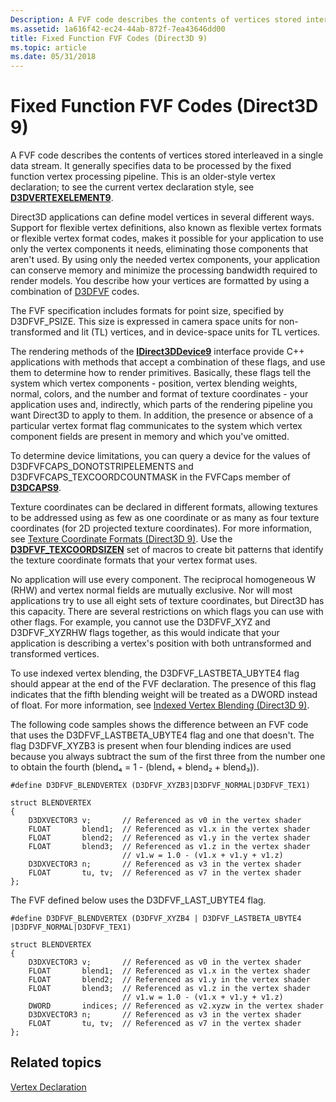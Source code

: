 ```yaml
---
Description: A FVF code describes the contents of vertices stored interleaved in a single data stream.
ms.assetid: 1a616f42-ec24-44ab-872f-7ea43646dd00
title: Fixed Function FVF Codes (Direct3D 9)
ms.topic: article
ms.date: 05/31/2018
---
```


# Fixed Function FVF Codes (Direct3D 9)

A FVF code describes the contents of vertices stored interleaved in a single data stream. It generally specifies data to be processed by the fixed function vertex processing pipeline. This is an older-style vertex declaration; to see the current vertex declaration style, see [**D3DVERTEXELEMENT9**](d3dvertexelement9.md).

Direct3D applications can define model vertices in several different ways. Support for flexible vertex definitions, also known as flexible vertex formats or flexible vertex format codes, makes it possible for your application to use only the vertex components it needs, eliminating those components that aren't used. By using only the needed vertex components, your application can conserve memory and minimize the processing bandwidth required to render models. You describe how your vertices are formatted by using a combination of [D3DFVF](d3dfvf.md) codes.

The FVF specification includes formats for point size, specified by D3DFVF\_PSIZE. This size is expressed in camera space units for non-transformed and lit (TL) vertices, and in device-space units for TL vertices.

The rendering methods of the [**IDirect3DDevice9**](https://msdn.microsoft.com/library/Bb174336(v=VS.85).aspx) interface provide C++ applications with methods that accept a combination of these flags, and use them to determine how to render primitives. Basically, these flags tell the system which vertex components - position, vertex blending weights, normal, colors, and the number and format of texture coordinates - your application uses and, indirectly, which parts of the rendering pipeline you want Direct3D to apply to them. In addition, the presence or absence of a particular vertex format flag communicates to the system which vertex component fields are present in memory and which you've omitted.

To determine device limitations, you can query a device for the values of D3DFVFCAPS\_DONOTSTRIPELEMENTS and D3DFVFCAPS\_TEXCOORDCOUNTMASK in the FVFCaps member of [**D3DCAPS9**](/windows/desktop/api/D3D9Caps/ns-d3d9caps-d3dcaps9).

Texture coordinates can be declared in different formats, allowing textures to be addressed using as few as one coordinate or as many as four texture coordinates (for 2D projected texture coordinates). For more information, see [Texture Coordinate Formats (Direct3D 9)](texture-coordinate-formats.md). Use the [**D3DFVF\_TEXCOORDSIZEN**](d3dfvf-texcoordsizen.md) set of macros to create bit patterns that identify the texture coordinate formats that your vertex format uses.

No application will use every component. The reciprocal homogeneous W (RHW) and vertex normal fields are mutually exclusive. Nor will most applications try to use all eight sets of texture coordinates, but Direct3D has this capacity. There are several restrictions on which flags you can use with other flags. For example, you cannot use the D3DFVF\_XYZ and D3DFVF\_XYZRHW flags together, as this would indicate that your application is describing a vertex's position with both untransformed and transformed vertices.

To use indexed vertex blending, the D3DFVF\_LASTBETA\_UBYTE4 flag should appear at the end of the FVF declaration. The presence of this flag indicates that the fifth blending weight will be treated as a DWORD instead of float. For more information, see [Indexed Vertex Blending (Direct3D 9)](indexed-vertex-blending.md).

The following code samples shows the difference between an FVF code that uses the D3DFVF\_LASTBETA\_UBYTE4 flag and one that doesn't. The flag D3DFVF\_XYZB3 is present when four blending indices are used because you always subtract the sum of the first three from the number one to obtain the fourth (blend₄ = 1 - (blend₁ + blend₂ + blend₃)).


```
#define D3DFVF_BLENDVERTEX (D3DFVF_XYZB3|D3DFVF_NORMAL|D3DFVF_TEX1)

struct BLENDVERTEX
{
    D3DXVECTOR3 v;       // Referenced as v0 in the vertex shader
    FLOAT       blend1;  // Referenced as v1.x in the vertex shader
    FLOAT       blend2;  // Referenced as v1.y in the vertex shader
    FLOAT       blend3;  // Referenced as v1.z in the vertex shader
                         // v1.w = 1.0 - (v1.x + v1.y + v1.z)
    D3DXVECTOR3 n;       // Referenced as v3 in the vertex shader
    FLOAT       tu, tv;  // Referenced as v7 in the vertex shader
};
```



The FVF defined below uses the D3DFVF\_LAST\_UBYTE4 flag.


```
#define D3DFVF_BLENDVERTEX (D3DFVF_XYZB4 | D3DFVF_LASTBETA_UBYTE4 |D3DFVF_NORMAL|D3DFVF_TEX1)

struct BLENDVERTEX
{
    D3DXVECTOR3 v;       // Referenced as v0 in the vertex shader
    FLOAT       blend1;  // Referenced as v1.x in the vertex shader
    FLOAT       blend2;  // Referenced as v1.y in the vertex shader
    FLOAT       blend3;  // Referenced as v1.z in the vertex shader
                         // v1.w = 1.0 - (v1.x + v1.y + v1.z)
    DWORD       indices; // Referenced as v2.xyzw in the vertex shader 
    D3DXVECTOR3 n;       // Referenced as v3 in the vertex shader
    FLOAT       tu, tv;  // Referenced as v7 in the vertex shader
};
```



## Related topics

<dl> <dt>

[Vertex Declaration](vertex-declaration.md)
</dt> </dl>

 

 



